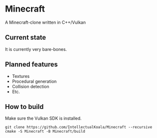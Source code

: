 # Minecraft
A Minecraft-clone written in C++/Vulkan

## Current state
It is currently very bare-bones.

## Planned features
* Textures
* Procedural generation
* Collision detection
* Etc.

## How to build
Make sure the Vulkan SDK is installed.
```
git clone https://github.com/IntellectualKoala/Minecraft --recursive
cmake -S Minecraft -B Minecraft/build
```
